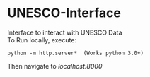# UNESCO-Interface
Interface to interact with UNESCO Data  
To Run locally, execute:  
```
python -m http.server*  (Works python 3.0+)  
```  
Then navigate to *localhost:8000*  
